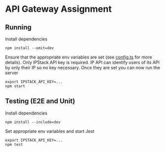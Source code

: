 

# API Gateway Assignment

## Running

Install dependencies
```shell
npm install --omit=dev
```
Ensure that the appropriate env variables are set (see [config.ts](./src/config.ts) for more details). Only IPStack API key is required. IP API can identify users of its API by only their IP so no key necessary.
Once they are set you can now run the server
```shell
export IPSTACK_API_KEY=...
npm start
```

## Testing (E2E and Unit)

Install dependencies
```shell
npm install --include=dev
```
Set appropriate env variables and start Jest
```shell
export IPSTACK_API_KEY=...
npm test
```